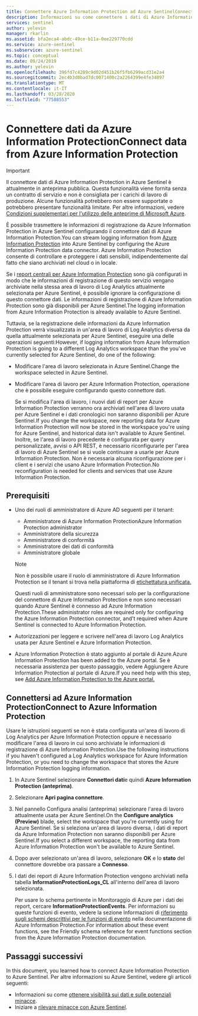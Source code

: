 ```yaml
---
title: Connettere Azure Information Protection ad Azure SentinelConnect Azure Information Protection to Azure Sentinel
description: Informazioni su come connettere i dati di Azure Information Protection in Azure Sentinel.Learn how to connect Azure Information Protection data in Azure Sentinel.
services: sentinel
author: yelevin
manager: rkarlin
ms.assetid: bfa2eca4-abdc-49ce-b11a-0ee229770cdd
ms.service: azure-sentinel
ms.subservice: azure-sentinel
ms.topic: conceptual
ms.date: 09/24/2019
ms.author: yelevin
ms.openlocfilehash: 396fd7c4289c9d02d451b26f5fb6299acd31e2a4
ms.sourcegitcommit: 2ec4b3d0bad7dc0071400c2a2264399e4fe34897
ms.translationtype: MT
ms.contentlocale: it-IT
ms.lasthandoff: 03/28/2020
ms.locfileid: "77588553"
---
```

# <a name="connect-data-from-azure-information-protection"></a>Connettere dati da Azure Information ProtectionConnect data from Azure Information Protection

> [!IMPORTANT]
> Il connettore dati di Azure Information Protection in Azure Sentinel è attualmente in anteprima pubblica.
> Questa funzionalità viene fornita senza un contratto di servizio e non è consigliata per i carichi di lavoro di produzione. Alcune funzionalità potrebbero non essere supportate o potrebbero presentare funzionalità limitate. Per altre informazioni, vedere [Condizioni supplementari per l'utilizzo delle anteprime di Microsoft Azure](https://azure.microsoft.com/support/legal/preview-supplemental-terms/).

È possibile trasmettere le informazioni di registrazione da Azure Information Protection in Azure Sentinel configurando il connettore dati di Azure Information Protection.You can stream logging information from [Azure Information Protection](https://azure.microsoft.com/services/information-protection/) into Azure Sentinel by configuring the Azure Information Protection data connector. Azure Information Protection consente di controllare e proteggere i dati sensibili, indipendentemente dal fatto che siano archiviati nel cloud o in locale.

Se i [report centrali per Azure Information Protection](https://docs.microsoft.com/azure/information-protection/reports-aip) sono già configurati in modo che le informazioni di registrazione di questo servizio vengano archiviate nella stessa area di lavoro di Log Analytics attualmente selezionata per Azure Sentinel, è possibile ignorare la configurazione di questo connettore dati. Le informazioni di registrazione di Azure Information Protection sono già disponibili per Azure Sentinel.The logging information from Azure Information Protection is already available to Azure Sentinel.

Tuttavia, se la registrazione delle informazioni da Azure Information Protection verrà visualizzata in un'area di lavoro di Log Analytics diversa da quella attualmente selezionata per Azure Sentinel, eseguire una delle operazioni seguenti:However, if logging information from Azure Information Protection is going to a different Log Analytics workspace than the you've currently selected for Azure Sentinel, do one of the following:

- Modificare l'area di lavoro selezionata in Azure Sentinel.Change the workspace selected in Azure Sentinel.

- Modificare l'area di lavoro per Azure Information Protection, operazione che è possibile eseguire configurando questo connettore dati.
    
    Se si modifica l'area di lavoro, i nuovi dati di report per Azure Information Protection verranno ora archiviati nell'area di lavoro usata per Azure Sentinel e i dati cronologici non saranno disponibili per Azure Sentinel.If you change the workspace, new reporting data for Azure Information Protection will now be stored in the workspace you're using for Azure Sentinel, and historical data isn't available to Azure Sentinel. Inoltre, se l'area di lavoro precedente è configurata per query personalizzate, avvisi o API REST, è necessario riconfigurarle per l'area di lavoro di Azure Sentinel se si vuole continuare a usarle per Azure Information Protection. Non è necessaria alcuna riconfigurazione per i client e i servizi che usano Azure Information Protection.No reconfiguration is needed for clients and services that use Azure Information Protection.

## <a name="prerequisites"></a>Prerequisiti

- Uno dei ruoli di amministratore di Azure AD seguenti per il tenant: 
    - Amministratore di Azure Information ProtectionAzure Information Protection administrator
    - Amministratore della sicurezza
    - Amministratore di conformità
    - Amministratore dei dati di conformità
    - Amministratore globale
    
    > [!NOTE]
    > Non è possibile usare il ruolo di amministratore di Azure Information Protection se il tenant si trova nella piattaforma di [etichettatura unificata.](/information-protection/faqs#how-can-i-determine-if-my-tenant-is-on-the-unified-labeling-platform)
    
    Questi ruoli di amministratore sono necessari solo per la configurazione del connettore di Azure Information Protection e non sono necessari quando Azure Sentinel è connesso ad Azure Information Protection.These administrator roles are required only for configuring the Azure Information Protection connector, and't required when Azure Sentinel is connected to Azure Information Protection.

- Autorizzazioni per leggere e scrivere nell'area di lavoro Log Analytics usata per Azure Sentinel e Azure Information Protection.

- Azure Information Protection è stato aggiunto al portale di Azure.Azure Information Protection has been added to the Azure portal. Se è necessaria assistenza per questo passaggio, vedere Aggiungere Azure Information Protection al portale di Azure.If you need help with this step, see [Add Azure Information Protection to the Azure portal.](https://docs.microsoft.com/azure/information-protection/quickstart-viewpolicy#add-azure-information-protection-to-the-azure-portal)

## <a name="connect-to-azure-information-protection"></a>Connettersi ad Azure Information ProtectionConnect to Azure Information Protection

Usare le istruzioni seguenti se non è stata configurata un'area di lavoro di Log Analytics per Azure Information Protection oppure è necessario modificare l'area di lavoro in cui sono archiviate le informazioni di registrazione di Azure Information Protection.Use the following instructions if you haven't configured a Log Analytics workspace for Azure Information Protection, or you need to change the workspace that stores the Azure Information Protection logging information.

1. In Azure Sentinel selezionare **Connettori dati**e quindi **Azure Information Protection (anteprima)**.

2. Selezionare **Apri pagina connettore**.

3. Nel pannello Configura analisi (anteprima) selezionare l'area di lavoro attualmente usata per Azure Sentinel.On the **Configure analytics (Preview)** blade, select the workspace that you're currently using for Azure Sentinel. Se si seleziona un'area di lavoro diversa, i dati di report da Azure Information Protection non saranno disponibili per Azure Sentinel.If you select a different workspace, the reporting data from Azure Information Protection won't be available to Azure Sentinel.

4. Dopo aver selezionato un'area di lavoro, selezionare **OK** e lo **stato** del connettore dovrebbe ora passare a **Connesso**.

5. I dati dei report di Azure Information Protection vengono archiviati nella tabella **InformationProtectionLogs_CL** all'interno dell'area di lavoro selezionata. 
    
    Per usare lo schema pertinente in Monitoraggio di Azure per i dati dei report, cercare **InformationProtectionEvents**. Per informazioni su queste funzioni di evento, vedere la sezione Informazioni di [riferimento sugli schemi descrittivi per le funzioni di evento](https://docs.microsoft.com/azure/information-protection/reports-aip#friendly-schema-reference-for-event-functions) nella documentazione di Azure Information Protection.For information about these event functions, see the Friendly schema reference for event functions section from the Azure Information Protection documentation.

## <a name="next-steps"></a>Passaggi successivi

In this document, you learned how to connect Azure Information Protection to Azure Sentinel. Per altre informazioni su Azure Sentinel, vedere gli articoli seguenti:
- Informazioni su come [ottenere visibilità sui dati e sulle potenziali minacce](quickstart-get-visibility.md).
- Iniziare a [rilevare minacce con Azure Sentinel](tutorial-detect-threats-built-in.md).

